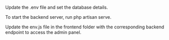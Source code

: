 Update the .env file and set the database details.

To start the backend server, run php artisan serve.

Update the env.js file in the frontend folder with the corresponding backend endpoint to access the admin panel.
